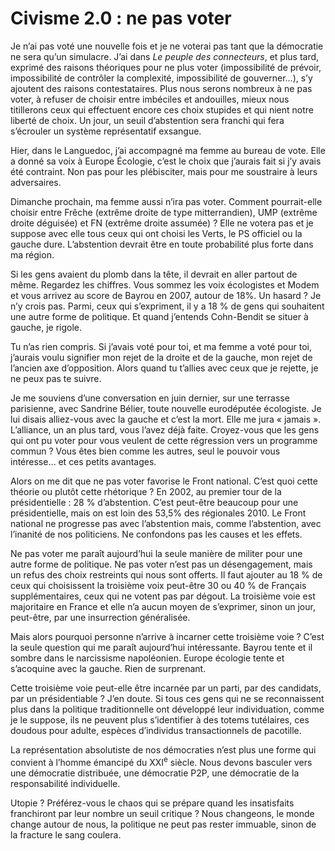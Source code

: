 # Civisme 2.0 : ne pas voter

Je n’ai pas voté une nouvelle fois et je ne voterai pas tant que la démocratie ne sera qu’un simulacre. J’ai dans *Le peuple des connecteurs*, et plus tard, exprimé des raisons théoriques pour ne plus voter (impossibilité de prévoir, impossibilité de contrôler la complexité, impossibilité de gouverner…), s’y ajoutent des raisons contestataires. Plus nous serons nombreux à ne pas voter, à refuser de choisir entre imbéciles et andouilles, mieux nous titillerons ceux qui effectuent encore ces choix stupides et qui nient notre liberté de choix. Un jour, un seuil d’abstention sera franchi qui fera s’écrouler un système représentatif exsangue.<span id="more-15369"></span>

Hier, dans le Languedoc, j’ai accompagné ma femme au bureau de vote. Elle a donné sa voix à Europe Écologie, c’est le choix que j’aurais fait si j’y avais été contraint. Non pas pour les plébisciter, mais pour me soustraire à leurs adversaires.

Dimanche prochain, ma femme aussi n’ira pas voter. Comment pourrait-elle choisir entre Frêche (extrême droite de type mitterrandien), UMP (extrême droite déguisée) et FN (extrême droite assumée) ? Elle ne votera pas et je suppose avec elle tous ceux qui ont choisi les Verts, le PS officiel ou la gauche dure. L’abstention devrait être en toute probabilité plus forte dans ma région.

Si les gens avaient du plomb dans la tête, il devrait en aller partout de même. Regardez les chiffres. Vous sommez les voix écologistes et Modem et vous arrivez au score de Bayrou en 2007, autour de 18%. Un hasard ? Je n’y crois pas. Parmi, ceux qui s’expriment, il y a 18 % de gens qui souhaitent une autre forme de politique. Et quand j’entends Cohn-Bendit se situer à gauche, je rigole.

Tu n’as rien compris. Si j’avais voté pour toi, et ma femme a voté pour toi, j’aurais voulu signifier mon rejet de la droite et de la gauche, mon rejet de l’ancien axe d’opposition. Alors quand tu t’allies avec ceux que je rejette, je ne peux pas te suivre.

Je me souviens d’une conversation en juin dernier, sur une terrasse parisienne, avec Sandrine Bélier, toute nouvelle eurodéputée écologiste. Je lui disais alliez-vous avec la gauche et c’est la mort. Elle me jura « jamais ». L’alliance, un an plus tard, vous l’avez déjà faite. Croyez-vous que les gens qui ont pu voter pour vous veulent de cette régression vers un programme commun ? Vous êtes bien comme les autres, seul le pouvoir vous intéresse… et ces petits avantages.

Alors on me dit que ne pas voter favorise le Front national. C’est quoi cette théorie ou plutôt cette rhétorique ? En 2002, au premier tour de la présidentielle : 28 % d’abstention. C’est peut-être beaucoup pour une présidentielle, mais on est loin des 53,5% des régionales 2010. Le Front national ne progresse pas avec l’abstention mais, comme l’abstention, avec l’inanité de nos politiciens. Ne confondons pas les causes et les effets.

Ne pas voter me paraît aujourd’hui la seule manière de militer pour une autre forme de politique. Ne pas voter n’est pas un désengagement, mais un refus des choix restreints qui nous sont offerts. Il faut ajouter au 18 % de ceux qui choisissent la troisième voix peut-être 30 ou 40 % de Français supplémentaires, ceux qui ne votent pas par dégout. La troisième voie est majoritaire en France et elle n’a aucun moyen de s’exprimer, sinon un jour, peut-être, par une insurrection généralisée.

Mais alors pourquoi personne n’arrive à incarner cette troisième voie ? C’est la seule question qui me paraît aujourd’hui intéressante. Bayrou tente et il sombre dans le narcissisme napoléonien. Europe écologie tente et s’acoquine avec la gauche. Rien de surprenant.

Cette troisième voie peut-elle être incarnée par un parti, par des candidats, par un présidentiable ? J’en doute. Si tous ces gens qui ne se reconnaissent plus dans la politique traditionnelle ont développé leur individuation, comme je le suppose, ils ne peuvent plus s’identifier à des totems tutélaires, ces doudous pour adulte, espèces d’individus transactionnels de pacotille.

La représentation absolutiste de nos démocraties n’est plus une forme qui convient à l’homme émancipé du XXI<sup>e</sup> siècle. Nous devons basculer vers une démocratie distribuée, une démocratie P2P, une démocratie de la responsabilité individuelle.

Utopie ? Préférez-vous le chaos qui se prépare quand les insatisfaits franchiront par leur nombre un seuil critique ? Nous changeons, le monde change autour de nous, la politique ne peut pas rester immuable, sinon de la fracture le sang coulera.